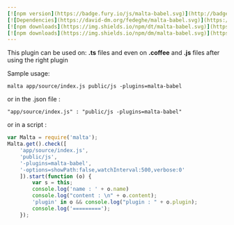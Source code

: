 ```yaml
---
[![npm version](https://badge.fury.io/js/malta-babel.svg)](http://badge.fury.io/js/malta-babel)
[![Dependencies](https://david-dm.org/fedeghe/malta-babel.svg)](https://david-dm.org/fedeghe/malta-babel)
[![npm downloads](https://img.shields.io/npm/dt/malta-babel.svg)](https://npmjs.org/package/malta-babel)
[![npm downloads](https://img.shields.io/npm/dm/malta-babel.svg)](https://npmjs.org/package/malta-babel)  
---  
```


This plugin can be used on: **.ts** files and even on **.coffee** and **.js** files after using the right plugin

Sample usage:  
```
malta app/source/index.js public/js -plugins=malta-babel
```
or in the .json file :
```
"app/source/index.js" : "public/js -plugins=malta-babel"
```
or in a script : 
``` js
var Malta = require('malta');
Malta.get().check([
    'app/source/index.js',
    'public/js',
    '-plugins=malta-babel',
    '-options=showPath:false,watchInterval:500,verbose:0'
    ]).start(function (o) {
        var s = this;
        console.log('name : ' + o.name)
        console.log("content : \n" + o.content);
        'plugin' in o && console.log("plugin : " + o.plugin);
        console.log('=========');
    });
```